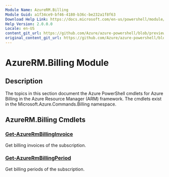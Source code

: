 ```yaml
---
Module Name: AzureRM.Billing
Module Guid: a1f34ce9-bf46-4180-b36c-be232a1f8f63
Download Help Link: https://docs.microsoft.com/en-us/powershell/module/azurerm.billing
Help Version: 2.0.0.0
Locale: en-US
content_git_url: https://github.com/Azure/azure-powershell/blob/preview/src/ResourceManager/Billing/Commands.Billing/help/AzureRM.Billing.md
original_content_git_url: https://github.com/Azure/azure-powershell/blob/preview/src/ResourceManager/Billing/Commands.Billing/help/AzureRM.Billing.md
---
```


# AzureRM.Billing Module
## Description
The topics in this section document the Azure PowerShell cmdlets for Azure Billing in the Azure Resource Manager (ARM) framework. The cmdlets exist in the Microsoft.Azure.Commands.Billing namespace.

## AzureRM.Billing Cmdlets
### [Get-AzureRmBillingInvoice](Get-AzureRmBillingInvoice.md)
Get billing invoices of the subscription.

### [Get-AzureRmBillingPeriod](Get-AzureRmBillingPeriod.md)
Get billing periods of the subscription.

